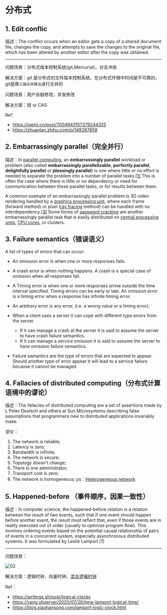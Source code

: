 # 分布式

## 1. Edit conflic

描述：The conflict occurs when an editor gets a copy of a shared document file, changes the copy, and attempts to save the changes to the original file, which has been altered by another editor after the copy was obtained.

---------------------

问题场景：分布式版本控制系统(git,Mercurial)，分支冲突

解决方案：git 是分布式的文件版本控制系统，在分布式环境中时间是不可靠的，git是靠`三路合并算法`进行合并的

问题场景：用户余额修改，并发修改

解决方案：锁 or CAS

Ref:

- https://juejin.cn/post/7004643157279244325
- https://zhuanlan.zhihu.com/p/149287658

## 2. Embarrassingly parallel（完全并行）

描述：In [parallel computing](https://en.wikipedia.org/wiki/Parallel_computing), an **embarrassingly parallel** workload or problem (also called **embarrassingly parallelizable**, **perfectly parallel**, **delightfully parallel** or **pleasingly parallel**) is one where little or no effort is needed to separate the problem into a number of parallel tasks.[[1\]](https://en.wikipedia.org/wiki/Embarrassingly_parallel#cite_note-1) This is often the case where there is little or no dependency or need for communication between those parallel tasks, or for results between them.

A common example of an embarrassingly parallel problem is 3D video rendering handled by a [graphics processing unit](https://en.wikipedia.org/wiki/Graphics_processing_unit), where each frame (forward method) or pixel ([ray tracing](https://en.wikipedia.org/wiki/Ray_tracing_(graphics)) method) can be handled with no interdependency.[[3\]](https://en.wikipedia.org/wiki/Embarrassingly_parallel#cite_note-ChalmersReinhard2011-3) Some forms of [password cracking](https://en.wikipedia.org/wiki/Password_cracking) are another embarrassingly parallel task that is easily distributed on [central processing units](https://en.wikipedia.org/wiki/Central_processing_unit), [CPU cores](https://en.wikipedia.org/wiki/CPU_core), or clusters.

## 3. Failure semantics（错误语义）
A list of types of errors that can occur:

- An omission error is when one or more responses fails. 

- A crash error is when nothing happens. A crash is a special case of omission when all responses fail.
- A Timing error is when one or more responses arrive outside the time interval specified. Timing errors can be early or late. An omission error is a timing error when a response has infinite timing error.
- An arbitrary error is any error, (i.e. a wrong value or a timing error).
- When a client uses a server it can cope with different type errors from the server.
  - If it can manage a crash at the server it is said to assume the server to have crash failure semantics.
  - If it can manage a service omission it is said to assume the server to have omission failure semantics.
- Failure semantics are the type of errors that are expected to appear.
Should another type of error appear it will lead to a service failure because it cannot be managed.


## 4. Fallacies of distributed computing（分布式计算语境中的谬论）

描述：The fallacies of distributed computing are a set of assertions made by L Peter Deutsch and others at Sun Microsystems describing false assumptions that programmers new to distributed applications invariably make.

谬论：
1. The network is reliable;
2. Latency is zero;
3. Bandwidth is infinite;
4. The network is secure;
5. Topology doesn't change;
6. There is one administrator;
7. Transport cost is zero;
8. The network is homogeneous; ps：[Heterogeneous network](https://en.wikipedia.org/wiki/Heterogeneous_network)

## 5. Happened-before （事件顺序，因果一致性）
描述：In computer science, the happened-before relation is a relation between the result of two events, such that if one event should happen before another event, the result must reflect that, even if those events are in reality executed out of order (usually to optimize program flow). This involves ordering events based on the potential causal relationship of pairs of events in a concurrent system, especially asynchronous distributed systems. It was formulated by Leslie Lamport.[1]

---------------------

问题场景：

![02](/Users/yongchang.zhang/Downloads/02.jpg)

解决方案：逻辑时钟，向量时钟，[混合逻辑时钟](http://yang.observer/2020/12/16/hlc/)

Ref：

- https://writings.sh/post/logical-clocks
- https://yang.observer/2020/07/26/time-lamport-logical-time/
- https://blog.xiaohansong.com/lamport-logic-clock.html
